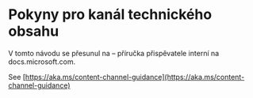 # <a name="technical-content-channel-guidance"></a>Pokyny pro kanál technického obsahu

V tomto návodu se přesunul na – příručka přispěvatele interní na docs.microsoft.com.

See [https://aka.ms/content-channel-guidance](https://aka.ms/content-channel-guidance)